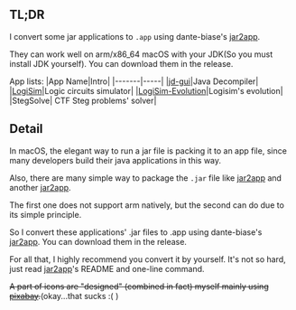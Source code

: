 ## TL;DR

I convert some jar applications to `.app` using dante-biase's [jar2app](https://github.com/dante-biase/jar2app). 

They can work well on arm/x86_64 macOS with your JDK(So you must install JDK yourself). You can download them in the release.

App lists:
|App Name|Intro|
|-------|-----|
|[jd-gui](https://github.com/java-decompiler/jd-gui)|Java Decompiler|
|[LogiSim](http://www.cburch.com/logisim/)|Logic circuits simulator|
|[LogiSim-Evolution](https://github.com/logisim-evolution/logisim-evolution)|Logisim's evolution|
|StegSolve| CTF Steg problems' solver|

## Detail
In macOS, the elegant way to run a jar file is packing it to an app file, since many developers build their java applications in this way.

Also, there are many simple way to package the `.jar` file like [jar2app](https://github.com/Jorl17/jar2app) and another [jar2app](https://github.com/dante-biase/jar2app).

The first one does not support arm natively, but the second can do due to its simple principle.

So I convert these applications' .jar files to .app using dante-biase's [jar2app](https://github.com/dante-biase/jar2app). You can download them in the release.

For all that, I highly recommend you convert it by yourself. It's not so hard, just read [jar2app](https://github.com/dante-biase/jar2app)'s README and one-line command.

~~A part of icons are "designed" (combined in fact) myself mainly using [pixabay](https://pixabay.com/).~~(okay...that sucks :( )
